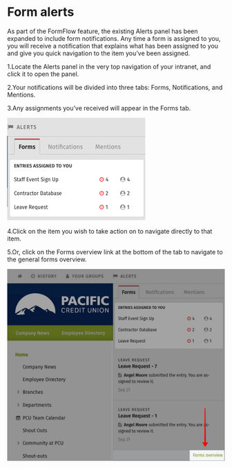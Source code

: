 # Form alerts



As part of the FormFlow feature, the existing Alerts panel has been expanded to include form notifications. Any time a form is assigned to you, you will receive a notification that explains what has been assigned to you and give you quick navigation to the item you’ve been assigned.

1.Locate the Alerts panel in the very top navigation of your intranet, and click it to open the panel.

2.Your notifications will be divided into three tabs: Forms, Notifications, and Mentions.

3.Any assignments you’ve received will appear in the Forms tab.

![](../../../.gitbook/assets/1%20%2845%29.png)



4.Click on the item you wish to take action on to navigate directly to that item.

5.Or, click on the Forms overview link at the bottom of the tab to navigate to the general forms overview.

![](../../../.gitbook/assets/2%20%2885%29.png)



